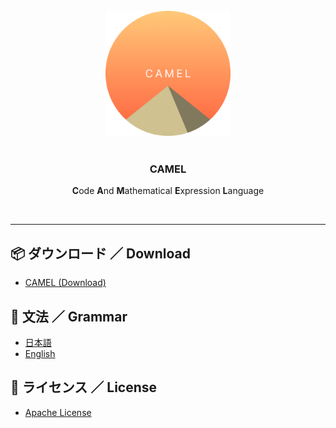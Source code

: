 <div align="center">
    <br>
    <img src="camel.png" width="200">
    <br><br>
    <h3><b>CAMEL</b></h3>
    <p><b>C</b>ode <b>A</b>nd <b>M</b>athematical <b>E</b>xpression <b>L</b>anguage</p>
    <br>
</div>
<hr>

## 📦 ダウンロード ／ Download
<ul>
    <li>
        <a href="https://github.com/gamma-410/CAMEL/archive/refs/heads/main.zip">CAMEL (Download)</a>
    </li>
</ul>

## 📕 文法 ／ Grammar
<ul>
    <li>
        <a href="https://gamma-410.github.io/CAMEL/ja.grammar">日本語</a>  
    </li>
    <li>
        <a href="https://gamma-410.github.io/CAMEL/en.grammar">English</a>
    </li>
</ul>

## 🦜 ライセンス ／ License
<ul>
    <li>
        <a href="LICENSE">Apache License</a>
    </li>
</ul>
